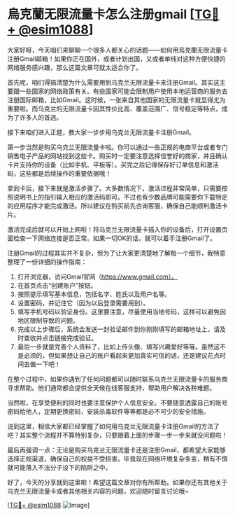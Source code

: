 # 烏克蘭无限流量卡怎么注册gmail [[TG💪+ @esim1088](https://t.me/s/esim1088)]

大家好呀，今天咱们来聊聊一个很多人都关心的话题——如何用烏克蘭无限流量卡注册Gmail邮箱！如果你正在国外，或者计划出国，又或者单纯对这种方便快捷的网络服务感兴趣，那么这篇文章可就太适合你了。

首先呢，咱们得搞清楚为什么需要用到乌克兰无限流量卡来注册Gmail。其实这主要跟一些国家的网络政策有关。有些国家可能会限制用户使用本地运营商的服务去注册国际邮箱，比如Gmail。这时候，一张来自其他国家的无限流量卡就显得尤为重要啦。而乌克兰的无限流量卡因其性价比高、覆盖范围广、信号稳定等特点，成为了许多人的首选。

接下来咱们进入正题，教大家一步步用乌克兰无限流量卡注册Gmail。

第一步当然是购买乌克兰无限流量卡啦。你可以通过一些正规的电商平台或者专门销售电子产品的网站找到这些卡。购买时一定要注意选择信誉好的商家，并且确认卡片支持你的设备（比如手机、平板等）。买完之后记得保存好订单信息和激活码，这些都是后续操作的重要依据哦！

拿到卡后，接下来就是激活步骤了。大多数情况下，激活过程非常简单，只需要按照说明书上的指引输入相应的激活码即可。不过也有少数品牌可能需要你下载特定的应用程序才能完成激活。所以建议在购买前先咨询客服，确保自己能顺利激活卡片。

激活完成后就可以开始上网啦！将乌克兰无限流量卡插入你的设备后，打开设置页面检查一下网络连接是否正常。如果一切OK的话，就可以着手注册Gmail了。

注册Gmail的过程其实并不复杂，但为了让大家更清楚地了解每一个细节，我特意整理了一份详细的操作指南：

1. 打开浏览器，访问Gmail官网（https://www.gmail.com）。
2. 在首页点击“创建账户”按钮。
3. 按照提示填写基本信息，包括名字、姓氏以及用户名等。
4. 设置密码，并记住它（因为以后登录需要用到）。
5. 填写手机号码以验证身份。这里要注意，尽量使用当地号码，这样可以避免因地区限制导致的问题。
6. 完成以上步骤后，系统会发送一封验证邮件到你刚刚填写的邮箱地址上，请及时查收并点击链接完成验证。
7. 最后一步就是完善个人资料了，比如上传头像、填写兴趣爱好等等。虽然这不是必须的，但如果想让自己的账户看起来更加真实可信的话，还是建议花点时间去做一下吧！

在整个过程中，如果你遇到了任何问题都可以随时联系乌克兰无限流量卡的服务商寻求帮助。他们通常都会提供全天候在线客服支持，帮助用户解决各种难题。

当然啦，在享受便利的同时也要注意保护个人信息安全。不要随意透露自己的账号密码给他人，定期更换密码，安装杀毒软件等等都是必不可少的安全措施。

说到这里，相信大家都已经掌握了如何用乌克兰无限流量卡注册Gmail的方法了吧？其实整个流程并不算特别复杂，只要跟着上面的步骤一步一步来就没问题啦！

最后再强调一点：无论是购买乌克兰无限流量卡还是注册Gmail，都希望大家能够选择正规渠道，确保自己的权益不受损害。毕竟现在网络环境复杂多变，稍有不慎就可能落入不法分子设下的陷阱之中。

好了，今天的分享就到这里啦！希望这篇文章对你有所帮助。如果你还有其他关于乌克兰无限流量卡或者其他相关内容的问题，欢迎随时留言讨论哦~

[[TG💪+ @esim1088](https://t.me/s/esim1088) ![Image](https://i.postimg.cc/4NQfJmqS/Snipaste-2025-05-13-00-14-12.png)]